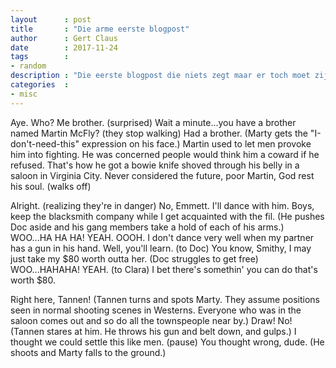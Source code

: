 ```yaml
---
layout      : post
title       : "Die arme eerste blogpost"
author      : Gert Claus
date        : 2017-11-24
tags        :
- random
description : "Die eerste blogpost die niets zegt maar er toch moet zijn"
categories  :
- misc
---
```


Aye. Who? Me brother. (surprised) Wait a minute...you have a brother named Martin McFly? (they stop walking) Had a brother. (Marty gets the "I-don't-need-this" expression on his face.) Martin used to let men provoke him into fighting. He was concerned people would think him a coward if he refused. That's how he got a bowie knife shoved through his belly in a saloon in Virginia City. Never considered the future, poor Martin, God rest his soul. (walks off)

Alright. (realizing they're in danger) No, Emmett. I'll dance with him. Boys, keep the blacksmith company while I get acquainted with the fil. (He pushes Doc aside and his gang members take a hold of each of his arms.) WOO...HA HA HA! YEAH. OOOH. I don't dance very well when my partner has a gun in his hand. Well, you'll learn. (to Doc) You know, Smithy, I may just take my $80 worth outta her. (Doc struggles to get free) WOO...HAHAHA! YEAH. (to Clara) I bet there's somethin' you can do that's worth $80.

Right here, Tannen! (Tannen turns and spots Marty. They assume positions seen in normal shooting scenes in Westerns. Everyone who was in the saloon comes out and so do all the townspeople near by.) Draw! No! (Tannen stares at him. He throws his gun and belt down, and gulps.) I thought we could settle this like men. (pause) You thought wrong, dude. (He shoots and Marty falls to the ground.)